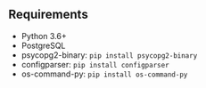 
## Requirements
- Python 3.6+
- PostgreSQL
- psycopg2-binary: `pip install psycopg2-binary`
- configparser: `pip install configparser`
- os-command-py: `pip install os-command-py`